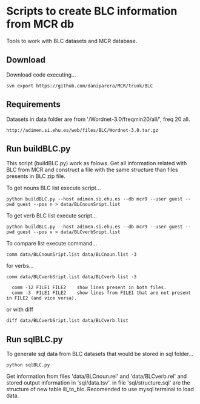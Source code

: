 Scripts to create BLC information from MCR db
=======

Tools to work with BLC datasets and MCR database.

Download
-------

Download code executing...
```
svn export https://github.com/daniparera/MCR/trunk/BLC
```

Requirements
-------

Datasets in data folder are from '/Wordnet-3.0/freqmin20/all/', freq 20 all.
```
http://adimen.si.ehu.es/web/files/BLC/Wordnet-3.0.tar.gz
```

Run buildBLC.py
-------

This script (buildBLC.py) work as folows. Get all information related with BLC from MCR and construct a file with the same structure than files presents in BLC zip file.

To get nouns BLC list execute script...
```
python buildBLC.py --host adimen.si.ehu.es --db mcr9 --user guest --pwd guest --pos n > data/BLCnounSript.list
```

To get verb BLC list execute script...
```
python buildBLC.py --host adimen.si.ehu.es --db mcr9 --user guest --pwd guest --pos v > data/BLCverbSript.list
```

To compare list execute command...
```
comm data/BLCnounSript.list data/BLCnoun.list -3
```
for verbs...
```
comm data/BLCverbSript.list data/BLCverb.list -3
```

```
  comm -12 FILE1 FILE2    show lines present in both files.
  comm -3  FILE1 FILE2    show lines from FILE1 that are not present in FILE2 (and vice versa).
```

or with diff
```
diff data/BLCverbSript.list data/BLCverb.list
```

Run sqlBLC.py
-------

To generate sql data from BLC datasets that would be stored in sql folder...
```
python sqlBLC.py
```

Get information from files 'data/BLCnoun.rel' and 'data/BLCverb.rel' and stored output information in 'sql/data.tsv'. in file 'sql/structure.sql' are the structure of new table ili_to_blc. Recomended to use mysql terminal to load data.
